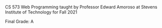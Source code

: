 CS 573 Web Programming taught by Professor Edward Amoroso at Stevens Institute of Technology for Fall 2021

Final Grade: A
